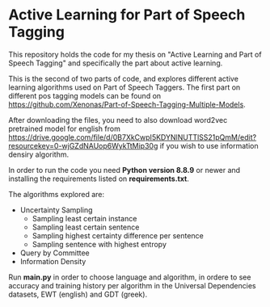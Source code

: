 # Active Learning for Part of Speech Tagging
This repository holds the code for my thesis on "Active Learning and Part of Speech Tagging" and specifically the part about active learning.

This is the second of two parts of code, and explores different active learning algorithms used on Part of Speech Taggers. The first part on different pos tagging models can be found on https://github.com/Xenonas/Part-of-Speech-Tagging-Multiple-Models.

After downloading the files, you need to also download word2vec pretrained model for english from https://drive.google.com/file/d/0B7XkCwpI5KDYNlNUTTlSS21pQmM/edit?resourcekey=0-wjGZdNAUop6WykTtMip30g if you wish to use information densiry algorithm.

In order to run the code you need <b>Python version 8.8.9</b> or newer and installing the requirements listed on <b>requirements.txt</b>.

The algorithms explored are:
  - Uncertainty Sampling
    - Sampling least certain instance
    - Sampling least certain sentence
    - Sampling highest certainty difference per sentence
    - Sampling sentence with highest entropy
  - Query by Committee
  - Information Density

  Run <b>main.py</b> in order to choose language and algorithm, in ordere to see accuracy and training history per algorithm in the Universal Dependencies datasets, EWT (english) and GDT (greek).


